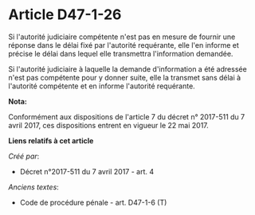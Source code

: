 # Article D47-1-26

Si l'autorité judiciaire compétente n'est pas en mesure de fournir une réponse dans le délai fixé par l'autorité requérante,
elle l'en informe et précise le délai dans lequel elle transmettra l'information demandée.

Si l'autorité judiciaire à laquelle la demande d'information a été adressée n'est pas compétente pour y donner suite, elle la
transmet sans délai à l'autorité compétente et en informe l'autorité requérante.

**Nota:**

Conformément aux dispositions de l'article 7 du décret n° 2017-511 du 7 avril 2017, ces dispositions entrent en vigueur le 22
mai 2017.

**Liens relatifs à cet article**

_Créé par_:

  - Décret n°2017-511 du 7 avril 2017 - art. 4

_Anciens textes_:

  - Code de procédure pénale - art. D47-1-6 (T)
